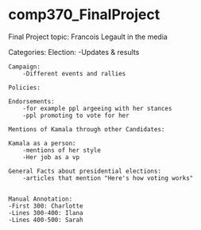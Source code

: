 # comp370_FinalProject
Final Project topic: Francois Legault in the media 

Categories: 
    Election: 
        -Updates & results 

    Campaign: 
        -Different events and rallies

    Policies:

    Endorsements:
        -for example ppl argeeing with her stances 
        -ppl promoting to vote for her 

    Mentions of Kamala through other Candidates:

    Kamala as a person:
        -mentions of her style 
        -Her job as a vp 
    
    General Facts about presidential elections: 
        -articles that mention "Here's how voting works" 

    
    Manual Annotation:
    -First 300: Charlotte 
    -Lines 300-400: Ilana
    -Lines 400-500: Sarah 